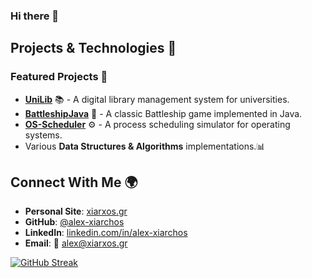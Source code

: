 ### Hi there 👋

## Projects & Technologies 🔧
### Featured Projects 🌟
- **[UniLib](https://github.com/alex-xiarchos/UniLib)** 📚 - A digital library management system for universities.
- **[BattleshipJava](https://github.com/alex-xiarchos/BattleshipJava)** 🚢 - A classic Battleship game implemented in Java.
- **[OS-Scheduler](https://github.com/alex-xiarchos/OS-Scheduler)** ⚙️ - A process scheduling simulator for operating systems.
- Various **Data Structures & Algorithms** implementations.📊

## Connect With Me 🌍
- **Personal Site**: [xiarxos.gr](https://xiarxos.gr/)
- **GitHub**: [@alex-xiarchos](https://github.com/alex-xiarchos)
- **LinkedIn**: [linkedin.com/in/alex-xiarchos](https://linkedin.com/in/alex-xiarchos)
- **Email**: 📩 alex@xiarxos.gr

[![GitHub Streak](https://streak-stats.demolab.com?user=alex-xiarchos&theme=github-dark-blue&hide_border=true&mode=weekly)](https://git.io/streak-stats)
